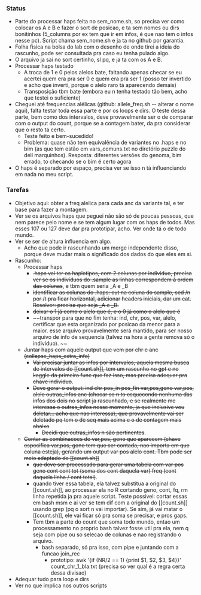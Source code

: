 ### Status

- Parte do processar haps feita no sem_nome.sh, so precisa ver como colocar os A e B e fazer o sort de posicao, e ta sem nomes ou dirs bonitinhos (5_columns por ex tem que ir em infos, é que nao tem o infos nesse pc). Script chama sem_nome.sh e ja ta no github por garantia.
- Folha fisica na bolsa do lab com o desenho de onde tirei a ideia do rascunho, pode ser consultada pra caso eu tenha pulado algo.
- O arquivo ja sai no sort certinho, sl pq, e ja ta com os A e B.
- Processar haps testado
	- A troca de 1 e 0 pelos alelos bate, faltando apenas checar se eu acertei quem era pra ser 0 e quem era pra ser 1 (posso ter invertido e acho que inverti, porque o alelo raro tá aparecendo demais)
	- Transposição tbm bate (embora eu n tenha testado tão bem, acho que testei o suficiente)
- Cheguei até frequencias alélicas (github: allele_freq.sh -- alterar o nome aqui), falta testar toda essa parte e por os loops e dirs. O teste dessa parte, bem como dos intervalos, deve provavelmente ser o de comparar com o output do count, porque se a contagem bater, da pra considerar que o resto ta certo.
	- Teste feito e bem-sucedido!
	- Problema: quase não tem equivalência de variantes no .haps e no bim (as que tem estão em vars_comuns.txt no diretório puzzle do dell marquinhos). Resposta: diferentes versões do genoma, bim errado, to checando se o bim é certo agora
- O haps é separado por espaço, precisa ver se isso n tá influenciando em nada no meu script.
### Tarefas

- Objetivo aqui: obter a freq alelica para cada anc da variante tal, e ter base para fazer a montagem. 
- Ver se os arquivos haps que peguei não são só de poucas pessoas, que nem parece pelo nome e se tem algum lugar com os haps de todos. Mas esses 107 ou 127 deve dar pra prototipar, acho. Ver onde tá o de todo mundo.
- Ver se ser de altura influencia em algo. 
	- Acho que pode ir rascunhando um merge independente disso, porque deve mudar mais o significado dos dados do que eles em si.
- Rascunho:
	- Processar haps
		- ~~.haps vai ter os haplotipos, com 2 colunas por individuo, precisa ver se os individuos do .sample as linhas correspondem à ordem das colunas~~, e tbm quem seria _A e _B
		- ~~identificar as colunas do .haps: cut na coluna do sample, sed /n por /t pra ficar horizontal, adicionar headers iniciais, dar um cat. Resolver: precisa que seja _A e _B.~~
		- ~~deixar o 1 já como o alelo que é, e o 0 já como o alelo que é~~
		- ~~transpor para que no fim tenha: ind, chr, pos, var, alelo, certificar que esta organizado por posicao da menor para a maior. esse arquivo provavelmente será mantido, para ser nosso arquivo de info de sequencia (talvez na hora a gente remova só o individuo). ~~
	- ~~Juntar haps com aquele output que vem por chr e anc (collapse_haps_extra_info)~~
		- ~~Vai precisar juntar as infos por intervalos, aquela mesma busca de intervalos do [[count.sh]], tem um rascunho no gpt e no kaggle da primeira func que faz isso, mas precisa adequar pra chave individuo~~.
		- ~~Deve gerar o output: ind chr pos_in pos_fin var,pos,geno var,pos, alelo outras_infos anc (checar se n to esquecendo nenhuma das infos dos dois no script ja rascunhado, e se realmente me interessa o outras_infos nesse momento, ja que inclusive vou deletar... acho que nao interessa), que provavelmente vai ser deletado pq tem o de seq mais acima e o de contagem mais abaixo~~
			- ~~Decidi que outras_infos n são pertinentes~~.
	- ~~Contar as combinacoes de var,pos, geno que aparecem (chave especifica var,pos, geno tem que ser contada, nao importa em que coluna esteja), gerando um output var  pos alelo cont. Tbm pode ser meio adaptado de [[count.sh]]~~
		- ~~que deve ser processado para gerar uma tabela com var pos geno cont cont tot (soma dos cont daquela var) freq (cont daquela linha / cont total)~~.
		- quando tiver essa tabela, ela talvez substitua a original do [[count.sh]], ao processar ela no R cortando geno, cont, fq, rm linha repetida ja pra aquele script. Teste possivel: cortar essas em bash msm e ai ver se tem dif com a original do [[count.sh]] usando grep (pq o sort n vai importar). Se sim, já vai matar o [[count.sh]], ele vai ficar só pra soma se precisar, e pros gaps. 
		- Tem tbm a parte do count que soma todo mundo, entao um processamento no proprio bash talvez fosse util pra ela, nem q seja com pipe ou so selecao de colunas e nao registrando o arquivo.
			- bash separado, só pra isso, com pipe e juntando com a funcao join_rec
				- prototipo: awk '{if (NR/2 == 1) {print $1, $2, $3, $4}}' count_chr_1_bla.txt (precisa so ver qual é a regra certa dessa divisao)
- Adequar tudo para loop e dirs
- Ver no que implica nos outros scripts
